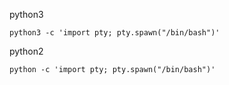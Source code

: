 python3
```
python3 -c 'import pty; pty.spawn("/bin/bash")'
```

python2
```
python -c 'import pty; pty.spawn("/bin/bash")'
```
